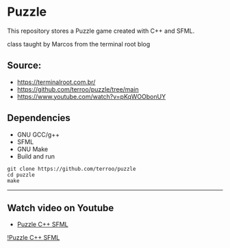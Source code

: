 # Puzzle

This repository stores a Puzzle game created with C++ and SFML.


class taught by Marcos from the terminal root blog

## Source:
- https://terminalroot.com.br/
- https://github.com/terroo/puzzle/tree/main
- https://www.youtube.com/watch?v=pKqWOObonUY

## Dependencies
- GNU GCC/g++
- SFML
- GNU Make
- Build and run

```shell
git clone https://github.com/terroo/puzzle
cd puzzle
make
```
---

## Watch video on Youtube

- [Puzzle C++ SFML](https://youtu.be/pKqWOObonUY)

[!Puzzle C++ SFML](https://github.com/glaulher/Puzzle/blob/main/assets/puzzleGame.png)
